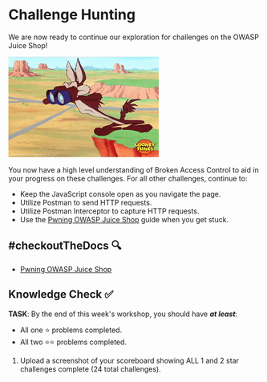 # Challenge Hunting
We are now ready to continue our exploration for challenges on the OWASP Juice Shop!

![Hunting](./assets/4.Hunting.gif)

You now have a high level understanding of Broken Access Control to aid in your progress on these challenges. For all other challenges, continue to:
- Keep the JavaScript console open as you navigate the page.
- Utilize Postman to send HTTP requests.
- Utilize Postman Interceptor to capture HTTP requests.
- Use the [Pwning OWASP Juice Shop](https://pwning.owasp-juice.shop/) guide when you get stuck.

## #checkoutTheDocs 🔍

- [Pwning OWASP Juice Shop](https://pwning.owasp-juice.shop/)

## Knowledge Check ✅

**TASK**: By the end of this week's workshop, you should have ***at least***:
- All one ⭐️ problems completed.
- All two ⭐️⭐️ problems completed.

1. Upload a screenshot of your scoreboard showing ALL 1 and 2 star challenges complete (24 total challenges).